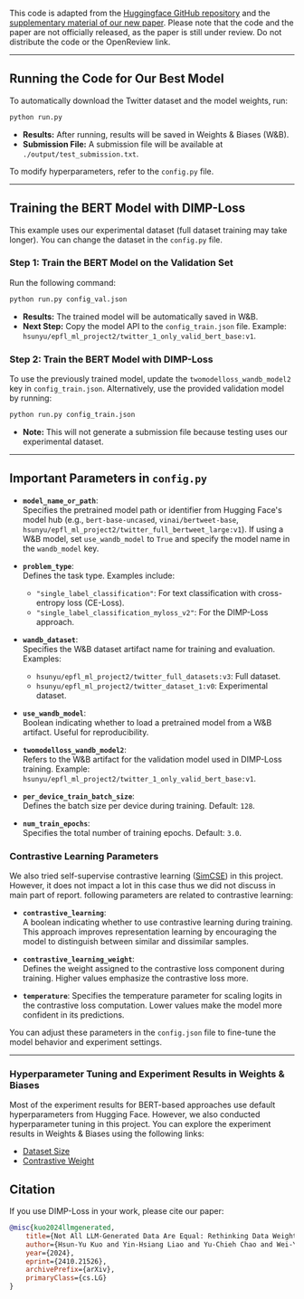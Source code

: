 This code is adapted from the [Huggingface GitHub repository](https://github.com/huggingface/transformers/tree/main/examples/pytorch/text-classification) and the [supplementary material of our new paper](https://openreview.net/forum?id=oI5tZaWkF9). Please note that the code and the paper are not officially released, as the paper is still under review. Do not distribute the code or the OpenReview link.

---

## Running the Code for Our Best Model

To automatically download the Twitter dataset and the model weights, run:

```bash
python run.py
```

- **Results:** After running, results will be saved in Weights & Biases (W&B).
- **Submission File:** A submission file will be available at `./output/test_submission.txt`.

To modify hyperparameters, refer to the `config.py` file.

---

## Training the BERT Model with DIMP-Loss

This example uses our experimental dataset (full dataset training may take longer). You can change the dataset in the `config.py` file.

### Step 1: Train the BERT Model on the Validation Set

Run the following command:

```bash
python run.py config_val.json
```

- **Results:** The trained model will be automatically saved in W&B.
- **Next Step:** Copy the model API to the `config_train.json` file. Example: `hsunyu/epfl_ml_project2/twitter_1_only_valid_bert_base:v1`.

### Step 2: Train the BERT Model with DIMP-Loss

To use the previously trained model, update the `twomodelloss_wandb_model2` key in `config_train.json`. Alternatively, use the provided validation model by running:

```bash
python run.py config_train.json
```

- **Note:** This will not generate a submission file because testing uses our experimental dataset.

---

## Important Parameters in `config.py`

- **`model_name_or_path`**:  
  Specifies the pretrained model path or identifier from Hugging Face's model hub (e.g., `bert-base-uncased`, `vinai/bertweet-base`, `hsunyu/epfl_ml_project2/twitter_full_bertweet_large:v1`).
  If using a W&B model, set `use_wandb_model` to `True` and specify the model name in the `wandb_model` key.

- **`problem_type`**:  
  Defines the task type. Examples include:
  - `"single_label_classification"`: For text classification with cross-entropy loss (CE-Loss).
  - `"single_label_classification_myloss_v2"`: For the DIMP-Loss approach.

- **`wandb_dataset`**:  
  Specifies the W&B dataset artifact name for training and evaluation. Examples:
  - `hsunyu/epfl_ml_project2/twitter_full_datasets:v3`: Full dataset.
  - `hsunyu/epfl_ml_project2/twitter_dataset_1:v0`: Experimental dataset.

- **`use_wandb_model`**:  
  Boolean indicating whether to load a pretrained model from a W&B artifact. Useful for reproducibility.

- **`twomodelloss_wandb_model2`**:  
  Refers to the W&B artifact for the validation model used in DIMP-Loss training. Example: `hsunyu/epfl_ml_project2/twitter_1_only_valid_bert_base:v1`.

- **`per_device_train_batch_size`**:  
  Defines the batch size per device during training. Default: `128`.

- **`num_train_epochs`**:  
  Specifies the total number of training epochs. Default: `3.0`.

### Contrastive Learning Parameters
We also tried self-supervise contrastive learning ([SimCSE](https://arxiv.org/abs/2104.08821)) in this project. However, it does not impact a lot in this case thus we did not discuss in main part of report. following parameters are related to contrastive learning:

- **`contrastive_learning`**:  
A boolean indicating whether to use contrastive learning during training. This approach improves representation learning by encouraging the model to distinguish between similar and dissimilar samples.

- **`contrastive_learning_weight`**:  
Defines the weight assigned to the contrastive loss component during training. Higher values emphasize the contrastive loss more.

- **`temperature`**:
Specifies the temperature parameter for scaling logits in the contrastive loss computation. Lower values make the model more confident in its predictions.


You can adjust these parameters in the `config.json` file to fine-tune the model behavior and experiment settings.

---

### Hyperparameter Tuning and Experiment Results in Weights & Biases
Most of the experiment results for BERT-based approaches use default hyperparameters from Hugging Face. However, we also conducted hyperparameter tuning in this project. You can explore the experiment results in Weights & Biases using the following links:
* [Dataset Size](https://wandb.ai/hsunyu/epfl_ml_project2/sweeps/24iegrm8?nw=nwuserhsunyu)
* [Contrastive Weight](https://wandb.ai/hsunyu/epfl_ml_project2/sweeps/7eu8aso3?nw=nwuserhsunyu)

## Citation

If you use DIMP-Loss in your work, please cite our paper:

```bibtex
@misc{kuo2024llmgenerated,
    title={Not All LLM-Generated Data Are Equal: Rethinking Data Weighting in Text Classification},
    author={Hsun-Yu Kuo and Yin-Hsiang Liao and Yu-Chieh Chao and Wei-Yun Ma and Pu-Jen Cheng},
    year={2024},
    eprint={2410.21526},
    archivePrefix={arXiv},
    primaryClass={cs.LG}
}
```

